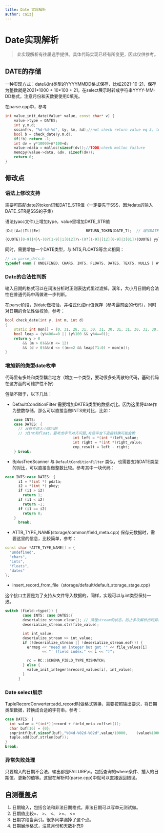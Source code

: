 ```yaml
---
title: Date 实现解析
author: caizj
---
```


# Date实现解析

> 此实现解析有往届选手提供。具体代码实现已经有所变更，因此仅供参考。

## DATE的存储


一种实现方式：date以int类型的YYYYMMDD格式保存，比如2021-10-21，保存为整数就是2021\*1000 + 10\*100 + 21，在select展示时转成字符串YYYY-MM-DD格式，注意月份和天数要使用0填充。

在parse.cpp中，参考

```c++
int value_init_date(Value* value, const char* v) {
    value->type = DATES;
    int y,m,d;
    sscanf(v, "%d-%d-%d", &y, &m, &d);//not check return value eq 3, lex guarantee
    bool b = check_date(y,m,d);
    if(!b) return -1;
    int dv = y*10000+m*100+d;
    value->data = malloc(sizeof(dv));//TODO:check malloc failure
    memcpy(value->data, &dv, sizeof(dv));
    return 0;
}
```

## 修改点

### 语法上修改支持

需要可匹配date的token词和DATE_STR值（一定要先于SSS，因为date的输入DATE_STR是SSS的子集)

语法(yacc文件)上增加type，value里增加DATE_STR值

```c++
[Dd][Aa][Tt][Ee]                     RETURN_TOKEN(DATE_T);  // 增加DATE的token，需要在yacc文件中增加DATE_T的token

{QUOTE}[0-9]{4}\-(0?[1-9]|1[012])\-(0?[1-9]|[12][0-9]|3[01]){QUOTE} yylval->string=strdup(yytext); RETURN_TOKEN(DATE_STR);  // 使用正则表达式过滤DATE。需要在yacc文件中增加 %token <string> DATE_STR
```

同时，需要增加一个DATE类型，与INTS,FLOATS等含义相同：

```c++
// in parse_defs.h
typedef enum { UNDEFINED, CHARS, INTS, FLOATS, DATES, TEXTS, NULLS } AttrType;
```

### Date的合法性判断

输入日期的格式可以在词法分析时正则表达式里过滤掉。润年，大小月日期的合法性在普通代码中再做进一步判断。

在parse阶段，对date做校验，并格式化成int值保存（参考最前面的代码），同时对日期的合法性做校验，参考：

```c++
bool check_date(int y, int m, int d)
{
    static int mon[] = {0, 31, 28, 31, 30, 31, 30, 31, 31, 30, 31, 30, 31};
    bool leap = (y%400==0 || (y%100 && y%4==0));
    return y > 0
        && (m > 0)&&(m <= 12)
        && (d > 0)&&(d <= ((m==2 && leap)?1:0) + mon[m]);
}
```

### 增加新的类型date枚举

代码里有多处和类型耦合地方（增加一个类型，要动很多处离散的代码，基础代码在这方面的可维护性不好)

包括不限于，以下几处：

- DefaultConditionFilter
需要增加DATES类型的数据对比。因为这里将date作为整数存储，那么可以直接当做INTS来对比，比如：

```c++
    case INTS: 
    case DATES: {
      // 没有考虑大小端问题
      // 对int和float，要考虑字节对齐问题,有些平台下直接转换可能会跪
                               int left = *(int *)left_value;
                               int right = *(int *)right_value;
                               cmp_result = left - right;
    } break;
```

- BplusTreeScanner
与 `DefaultConditionFilter` 类似，也需要支持DATE类型的对比，可以直接当做整数比较。参考其中一块代码：

```c++
case INTS:case DATES: {
      i1 = *(int *) pdata;
      i2 = *(int *) pkey;
      if (i1 > i2)
        return 1;
      if (i1 < i2)
        return -1;
      if (i1 == i2)
        return 0;
    }
      break;
```

- ATTR_TYPE_NAME(storage/common/field_meta.cpp)
保存元数据时，需要这里的信息，比较简单，参考：

```c++
const char *ATTR_TYPE_NAME[] = {
  "undefined",
  "chars",
  "ints",
  "floats",
  "dates"
};
```

- insert_record_from_file（storage/default/default_storage_stage.cpp）

这个接口主要是为了支持从文件导入数据的，同样，实现可以与int类型保持一致。

```c++
switch (field->type()) {
        case INTS: case DATES:{
        deserialize_stream.clear(); // 清理stream的状态，防止多次解析出现异常
        deserialize_stream.str(file_value);

        int int_value;
        deserialize_stream >> int_value;
        if (!deserialize_stream || !deserialize_stream.eof()) {
          errmsg << "need an integer but got '" << file_values[i]
                 << "' (field index:" << i << ")";

          rc = RC::SCHEMA_FIELD_TYPE_MISMATCH;
        } else {
          value_init_integer(&record_values[i], int_value);
        }
      }
```

### Date select展示

TupleRecordConverter::add_record时做格式转换，需要按照输出要求，将日期类型数据，转换成合适的字符串。参考：

```c++
case DATES: {
  int value = *(int*)(record + field_meta->offset());
  char buf[16] = {0};
  snprintf(buf,sizeof(buf),"%04d-%02d-%02d",value/10000,    (value%10000)/100,value%100); // 注意这里月份和天数，不足两位时需要填充0
  tuple.add(buf,strlen(buf));
}
break;
```

### 异常失败处理

只要输入的日期不合法，输出都是FAILURE\n。包括查询的where条件、插入的日期值、更新的值等。这里在解析时(parse.cpp)中就可以直接返回错误。

## 自测覆盖点

1. 日期输入，包括合法和非法日期格式。非法日期可以写单元测试做。
2. 日期值比较=、 >、 <、 >=、 <=
3. 日期字段当索引。很多同学漏掉了这个点。
4. 日期展示格式，注意月份和天数补充0
